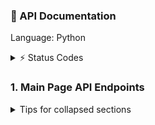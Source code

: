 ### 📖 API Documentation 

Language: Python 




<details>
<summary>⚡ Status Codes</summary> 

| Code | Meaning                  | Usage Example |
|------|--------------------------|---------------|
| 200  | **OK**                   | Successful GET, PUT, or POST request |
| 201  | **Created**              | Resource successfully created (e.g., after POST) |
| 202  | **Accepted**             | Request accepted for processing but not completed yet |
| 204  | **No Content**           | Request succeeded but no content to return (e.g., after DELETE) |
| 400  | **Bad Request**          | Invalid request payload or missing parameters |
| 401  | **Unauthorized**         | Missing or invalid authentication credentials |
| 403  | **Forbidden**            | Authenticated but not allowed to access the resource |
| 404  | **Not Found**            | Requested resource does not exist |
| 409  | **Conflict**             | Resource conflict (e.g., duplicate data) |
| 422  | **Unprocessable Entity** | Validation error in request data |
| 500  | **Internal Server Error**| Generic server-side error |
| 503  | **Service Unavailable**  | Server temporarily down or overloaded |
</details> 

### 1. Main Page API Endpoints

<details>

<summary>Tips for collapsed sections</summary>

### You can add a header

You can add text within a collapsed section.

You can add an image or a code block, too.

```ruby
   puts "Hello World"
```

</details>

